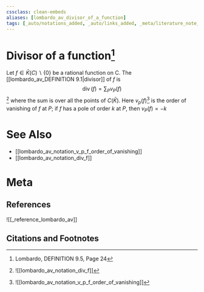 ```yaml
---
cssclass: clean-embeds
aliases: [lombardo_av_divisor_of_a_function]
tags: [_auto/notations_added, _auto/links_added, _meta/literature_note, _reference/lombardo_av, _meta/TODO/change_title, _meta/notation, _meta/definition]
---
```

# Divisor of a function[^1]
Let $f \in \bar{K}(C) \backslash\{0\}$ be a rational function on C. The [[lombardo_av_DEFINITION 9.1|divisor]] of $f$ is
$$
\operatorname{div}(f)=\sum_{P} v_{P}(f)
$$
[^2]
where the sum is over all the points of $C(\bar{K})$. Here $v_p(f)$[^3]               is the order of vanishing of $f$ at $P ;$ if $f$ has a pole of order $k$ at $P$, then $v_{P}(f)=-k$


# See Also
- [[lombardo_av_notation_v_p_f_order_of_vanishing]]
- [[lombardo_av_notation_div_f]]

# Meta
## References
![[_reference_lombardo_av]]

## Citations and Footnotes
[^1]: Lombardo, DEFINITION 9.5, Page 24
[^2]: ![[lombardo_av_notation_div_f]]
[^3]: ![[lombardo_av_notation_v_p_f_order_of_vanishing]]